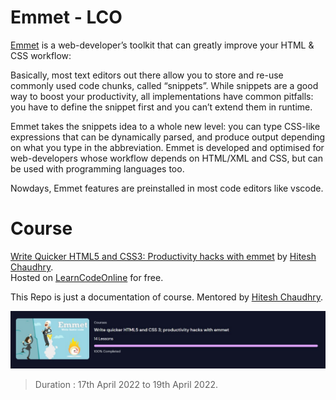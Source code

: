 # Emmet - LCO

[Emmet](https://emmet.io/) is a web-developer’s toolkit that can greatly improve your HTML & CSS workflow:<br/>

Basically, most text editors out there allow you to store and re-use commonly used code chunks, called “snippets”. While snippets are a good way to boost your productivity, all implementations have common pitfalls: you have to define the snippet first and you can’t extend them in runtime.<br/>

Emmet takes the snippets idea to a whole new level: you can type CSS-like expressions that can be dynamically parsed, and produce output depending on what you type in the abbreviation. Emmet is developed and optimised for web-developers whose workflow depends on HTML/XML and CSS, but can be used with programming languages too.<br/> 

Nowdays, Emmet features are preinstalled in most code editors like vscode.

# Course 

[Write Quicker HTML5 and CSS3: Productivity hacks with emmet](https://courses.learncodeonline.in/learn/home/emmet-course/section/14651/lesson/60653) by [Hitesh Chaudhry](https://www.youtube.com/c/HiteshChoudharydotcom).  
Hosted on [LearnCodeOnline](https://courses.learncodeonline.in/learn) for free.    

This Repo is just a documentation of course. 
Mentored by [Hitesh Chaudhry](https://www.youtube.com/c/HiteshChoudharydotcom). 

![Course Completion](./completion.jpeg)
> Duration : 17th April 2022 to 19th April 2022.
